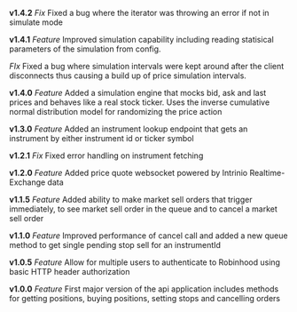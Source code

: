 **v1.4.2**
*Fix*
Fixed a bug where the iterator was throwing an error if not in simulate mode

**v1.4.1**
*Feature*
Improved simulation capability including reading statisical parameters of the simulation from config.

*FIx*
Fixed a bug where simulation intervals were kept around after the client disconnects thus causing a build up of price simulation intervals.

**v1.4.0**
*Feature*
Added a simulation engine that mocks bid, ask and last prices and behaves like a real stock ticker.  Uses the inverse cumulative normal distribution model for randomizing the price action

**v1.3.0**
*Feature*
Added an instrument lookup endpoint that gets an instrument by either instrument id or ticker symbol

**v1.2.1**
*Fix*
Fixed error handling on instrument fetching

**v1.2.0**
*Feature*
Added price quote websocket powered by Intrinio Realtime-Exchange data

**v1.1.5**
*Feature*
Added ability to make market sell orders that trigger immediately, to see market sell order in the queue and to cancel a market sell order

**v1.1.0**
*Feature*
Improved performance of cancel call and added a new queue method to get single pending stop sell for an instrumentId

**v1.0.5**
*Feature*
Allow for multiple users to authenticate to Robinhood using basic HTTP header authorization

**v1.0.0**
*Feature*
First major version of the api application includes methods for getting positions, buying positions, setting stops and cancelling orders
